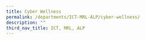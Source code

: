 ```yaml
---
title: Cyber Wellness
permalink: /departments/ICT-MRL-ALP/cyber-wellness/
description: ""
third_nav_title: ICT, MRL, ALP
---
```

